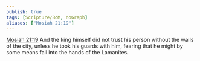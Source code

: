 ```yaml
---
publish: true
tags: [Scripture/BoM, noGraph]
aliases: ["Mosiah 21:19"]
---
```

[Mosiah 21:19](https://churchofjesuschrist.org/study/scriptures/bofm/mosiah/21?lang=eng&id=p19#p19) And the king himself did not trust his person without the walls of the city, unless he took his guards with him, fearing that he might by some means fall into the hands of the Lamanites.
